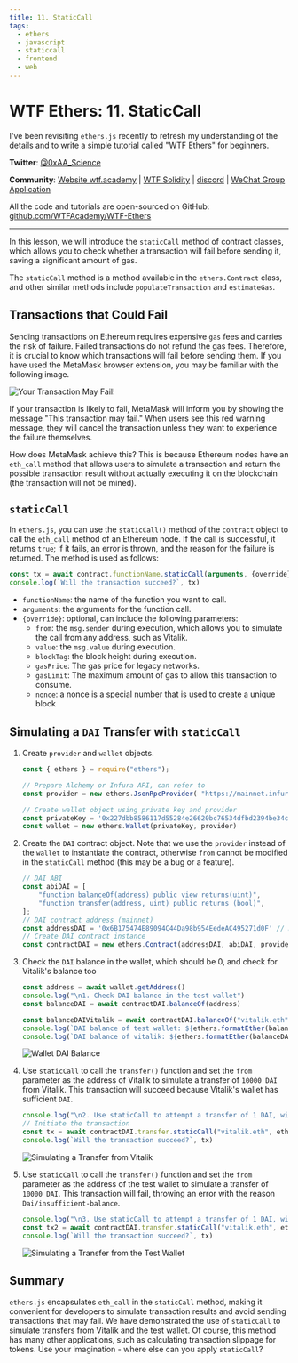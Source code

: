 ```yaml
---
title: 11. StaticCall
tags:
  - ethers
  - javascript
  - staticcall
  - frontend
  - web
---
```


# WTF Ethers: 11. StaticCall

I've been revisiting `ethers.js` recently to refresh my understanding of the details and to write a simple tutorial called "WTF Ethers" for beginners.

**Twitter**: [@0xAA_Science](https://twitter.com/0xAA_Science)

**Community**: [Website wtf.academy](https://wtf.academy) | [WTF Solidity](https://github.com/AmazingAng/WTF-Solidity) | [discord](https://discord.gg/5akcruXrsk) | [WeChat Group Application](https://docs.google.com/forms/d/e/1FAIpQLSe4KGT8Sh6sJ7hedQRuIYirOoZK_85miz3dw7vA1-YjodgJ-A/viewform?usp=sf_link)

All the code and tutorials are open-sourced on GitHub: [github.com/WTFAcademy/WTF-Ethers](https://github.com/WTFAcademy/WTF-Ethers)

-----

In this lesson, we will introduce the `staticCall` method of contract classes, which allows you to check whether a transaction will fail before sending it, saving a significant amount of gas.

The `staticCall` method is a method available in the `ethers.Contract` class, and other similar methods include `populateTransaction` and `estimateGas`.

## Transactions that Could Fail

Sending transactions on Ethereum requires expensive `gas` fees and carries the risk of failure. Failed transactions do not refund the gas fees. Therefore, it is crucial to know which transactions will fail before sending them. If you have used the MetaMask browser extension, you may be familiar with the following image.

![Your Transaction May Fail!](img/11-1.png)

If your transaction is likely to fail, MetaMask will inform you by showing the message "This transaction may fail." When users see this red warning message, they will cancel the transaction unless they want to experience the failure themselves.

How does MetaMask achieve this? This is because Ethereum nodes have an `eth_call` method that allows users to simulate a transaction and return the possible transaction result without actually executing it on the blockchain (the transaction will not be mined).

## `staticCall`

In `ethers.js`, you can use the `staticCall()` method of the `contract` object to call the `eth_call` method of an Ethereum node. If the call is successful, it returns `true`; if it fails, an error is thrown, and the reason for the failure is returned. The method is used as follows:

```js
const tx = await contract.functionName.staticCall(arguments, {override})
console.log(`Will the transaction succeed?`, tx)
```

- `functionName`: the name of the function you want to call.
- `arguments`: the arguments for the function call.
- `{override}`: optional, can include the following parameters:
    - `from`: the `msg.sender` during execution, which allows you to simulate the call from any address, such as Vitalik.
    - `value`: the `msg.value` during execution.
    - `blockTag`: the block height during execution.
    - `gasPrice`: The gas price for legacy networks.
    - `gasLimit`: The maximum amount of gas to allow this transaction to consume.
    - `nonce`: a nonce is a special number that is used to create a unique block

## Simulating a `DAI` Transfer with `staticCall`

1. Create `provider` and `wallet` objects.
    ```js
    const { ethers } = require("ethers");

    // Prepare Alchemy or Infura API, can refer to 
    const provider = new ethers.JsonRpcProvider( "https://mainnet.infura.io/v3/8b9750710d56460d940aeff47967c4ba"

    // Create wallet object using private key and provider
    const privateKey = '0x227dbb8586117d55284e26620bc76534dfbd2394be34cf4a09cb775d593b6f2b'
    const wallet = new ethers.Wallet(privateKey, provider)
    ```

2. Create the `DAI` contract object. Note that we use the `provider` instead of the `wallet` to instantiate the contract, otherwise `from` cannot be modified in the `staticCall` method (this may be a bug or a feature).

    ```js
    // DAI ABI
    const abiDAI = [
        "function balanceOf(address) public view returns(uint)",
        "function transfer(address, uint) public returns (bool)",
    ];
    // DAI contract address (mainnet)
    const addressDAI = '0x6B175474E89094C44Da98b954EedeAC495271d0F' // DAI Contract
    // Create DAI contract instance
    const contractDAI = new ethers.Contract(addressDAI, abiDAI, provider)
    ```

3. Check the `DAI` balance in the wallet, which should be 0, and check for Vitalik's balance too

    ```js
    const address = await wallet.getAddress()
    console.log("\n1. Check DAI balance in the test wallet")
    const balanceDAI = await contractDAI.balanceOf(address)
    
    const balanceDAIVitalik = await contractDAI.balanceOf("vitalik.eth")
    console.log(`DAI balance of test wallet: ${ethers.formatEther(balanceDAI)}\n`)
    console.log(`DAI balance of vitalik: ${ethers.formatEther(balanceDAIVitalik)}\n`)
    ```
    ![Wallet DAI Balance](img/11-2.png)

4. Use `staticCall` to call the `transfer()` function and set the `from` parameter as the address of Vitalik to simulate a transfer of `10000 DAI` from Vitalik. This transaction will succeed because Vitalik's wallet has sufficient `DAI`.

    ```js
    console.log("\n2. Use staticCall to attempt a transfer of 1 DAI, with msg.sender as the address of Vitalik")
    // Initiate the transaction
    const tx = await contractDAI.transfer.staticCall("vitalik.eth", ethers.parseEther("1"), {from:  await provider.resolveName("vitalik.eth")})
    console.log(`Will the transaction succeed?`, tx)
    ```
    ![Simulating a Transfer from Vitalik](img/11-3.png)

4. Use `staticCall` to call the `transfer()` function and set the `from` parameter as the address of the test wallet to simulate a transfer of `10000 DAI`. This transaction will fail, throwing an error with the reason `Dai/insufficient-balance`.

    ```js
    console.log("\n3. Use staticCall to attempt a transfer of 1 DAI, with msg.sender as the address of the test wallet")
    const tx2 = await contractDAI.transfer.staticCall("vitalik.eth", ethers.parseEther("10000"), {from: address})
    console.log(`Will the transaction succeed?`, tx)
    ```
    ![Simulating a Transfer from the Test Wallet](img/11-4.png)

## Summary
`ethers.js` encapsulates `eth_call` in the `staticCall` method, making it convenient for developers to simulate transaction results and avoid sending transactions that may fail. We have demonstrated the use of `staticCall` to simulate transfers from Vitalik and the test wallet. Of course, this method has many other applications, such as calculating transaction slippage for tokens. Use your imagination - where else can you apply `staticCall`?
